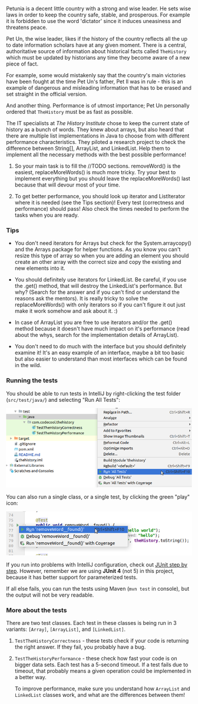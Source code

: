 Petunia is a decent little country with a strong and wise leader.
He sets wise laws in order to keep the country safe, stable, and prosperous.
For example it is forbidden to use the word 'dictator' since it induces
uneasiness and threatens peace.

Pet Un, the wise leader, likes if the history of the country reflects all
the up to date information scholars have at any given moment. There is a
central, authoritative source of information about historical facts
called `TheHistory` which must be updated by historians any time they become
aware of a new piece of fact.

For example, some would mistakenly say that the country's main victories
have been fought at the time Pet Un's father, Pet Il was in rule - this
is an example of dangerous and misleading information that has to be erased
and set straight in the official version.

And another thing. Performance is of utmost importance; Pet Un personally
ordered that `TheHistory` must be as fast as possible.

The IT specialists at _The History Institute_ chose to keep the current
state of history as a bunch of words. They knew about
arrays, but also heard that there are multiple list implementations in Java
to choose from with different performance characteristics. They piloted a
research project to check the difference between String[], ArrayList<String>,
and LinkedList<String>. Help them to implement all the necessary methods
with the best possible performance!

1) So your main task is to fill the //TODO sections. removeWord() is the
easiest, replaceMoreWords() is much more tricky. Try your best to implement
everything but you should leave the replaceMoreWords() last because that will
devour most of your time.

2) To get better performance, you should look up iterator and ListIterator
where it is needed (see the Tips section)!
Every test (correctness and performance) should pass! Also check the times needed to
perform the tasks when you are ready.


### Tips

- You don't need iterators for Arrays but check for the System.arraycopy() and
the Arrays package for helper functions. As you know you can't resize this type
of array so when you are adding an element you should create an other array
with the correct size and copy the existing and new elements into it.

- You should definitely use iterators for LinkedList. Be careful, if you use
the .get() method, that will destroy the LinkedList's performance.
But why? (Search for the answer and if you can't find or understand the reasons
ask the mentors). It is really tricky to solve the replaceMoreWords() with only
iterators so if you can't figure it out just make it work
somehow and ask about it. :)

- In case of ArrayList you are free to use iterators and/or the .get() method
because it doesn't have much impact on it's performance (read about the whys,
search for the implementation details of ArrayList).

- You don't need to do much with the interface but you should definitely
examine it! It's an easy example of an interface, maybe a bit too basic but
also easier to understand than most interfaces which can be found in the wild.


### Running the tests

You should be able to run tests in IntelliJ by right-clicking the test folder
(`src/test/java/`) and selecting "Run All Tests":

![run tests](run-tests.png)

You can also run a single class, or a single test, by clicking the green "play"
icon:

![run single test](run-single-test.png)

If you run into problems with IntelliJ configuration, check out
[JUnit step by step](https://learn.code.cool/krk-oop-java/#/pages/19-java-se-6th-si-tw-with-tests/5-idea-junit-step-by-step).
 However, remember we are using **JUnit 4** (not 5) in this project, because it
 has better support for parameterized tests.

 If all else fails, you can run the tests using Maven (`mvn test` in console), but
 the output will not be very readable.


### More about the tests

There are two test classes. Each test in these classes is being run in 3 variants:
`[Array]`, `[ArrayList]`, and `[LinkedList]`.

1. `TestTheHistoryCorrectness` - these tests check if your code is returning
  the right answer. If they fail, you probably have a bug.

2. `TestTheHistoryPerformance` - these check how fast your code is on bigger
   data sets. Each test has a 5-second timeout. If a test fails due to timeout,
   that probably means a given operation could be implemented in a better way.

   To improve performance, make sure you understand how `ArrayList` and
   `LinkedList` classes work, and what are the differences between them!
